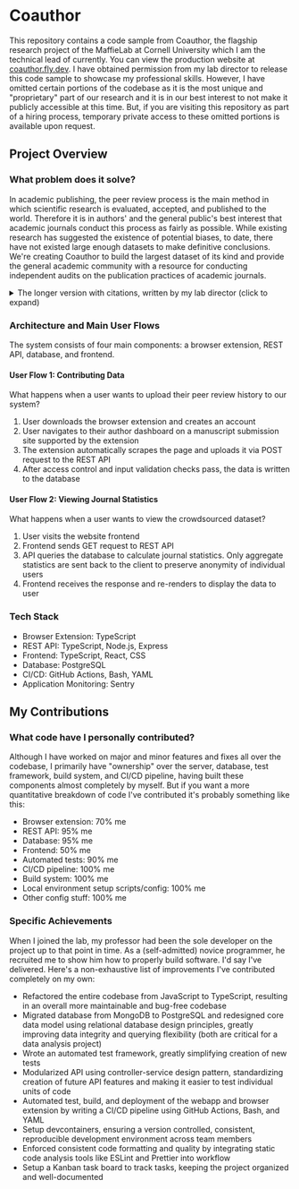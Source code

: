 # Coauthor

This repository contains a code sample from Coauthor, the flagship research project of the MaffieLab at Cornell University which I am the technical lead of currently. You can view the production website at [coauthor.fly.dev](https://coauthor.fly.dev). I have obtained permission from my lab director to release this code sample to showcase my professional skills. However, I have omitted certain portions of the codebase as it is the most unique and "proprietary" part of our research and it is in our best interest to not make it publicly accessible at this time. But, if you are visiting this repository as part of a hiring process, temporary private access to these omitted portions is available upon request.

## Project Overview

### What problem does it solve?

In academic publishing, the peer review process is the main method in which scientific research is evaluated, accepted, and published to the world. Therefore it is in authors' and the general public's best interest that academic journals conduct this process as fairly as possible. While existing research has suggested the existence of potential biases, to date, there have not existed large enough datasets to make definitive conclusions. We're creating Coauthor to build the largest dataset of its kind and provide the general academic community with a resource for conducting independent audits on the publication practices of academic journals.

<details>
<summary>The longer version with citations, written by my lab director (click to expand)</summary>

Many academic disciplines organize professional advancement and distribution of scientific knowledge through peer review (Fox & Lash, 2017). Yet this system of evaluating and distributing knowledge is not without criticism (Björk & Solomon, 2013). Extensive research raises questions regarding biases and delays built into the review and publication process (Abramowitz et al., 1975; Haffar et al., 2019). For example, research has raised significant questions regarding how social biases, such as gender, influence the peer review process (Cislak et al., 2018). Furthermore, researchers have long suspected that a prestige bias, such as institutional affiliation, plays a role in editorial decision making (Frachtenberg & McConville, 2022). Given the importance of building a more inclusive and egalitarian academy, these concerns merit considerable attention.

Data, and data quality, remain a central limitation in understanding these concerns about peer review systems (Lee et al., 2013; Squazzoni et al., n.d.). Specifically, publishers rarely provide datasets to independent researchers to audit publication practices. As a result, many of the existing studies rely on surveys, audit studies, post-hoc analyses, or limited datasets that are provided by publishers. While extant studies have advanced our understanding of both the delays associated with publishing academic work and some of the biases within the publication process, these data make it challenging for researchers to make strong claims regarding potential biases in peer review (Frachtenberg & McConville, 2022). To address this problem we are developing the Coauthor Project, a project that crowd-sources peer review information across academic fields.

</details>

### Architecture and Main User Flows

The system consists of four main components: a browser extension, REST API, database, and frontend.

#### User Flow 1: Contributing Data

What happens when a user wants to upload their peer review history to our system?

1.  User downloads the browser extension and creates an account
2.  User navigates to their author dashboard on a manuscript submission site supported by the extension
3.  The extension automatically scrapes the page and uploads it via POST request to the REST API
4.  After access control and input validation checks pass, the data is written to the database

#### User Flow 2: Viewing Journal Statistics

What happens when a user wants to view the crowdsourced dataset?

1.  User visits the website frontend
2.  Frontend sends GET request to REST API
3.  API queries the database to calculate journal statistics. Only aggregate statistics are sent back to the client to preserve anonymity of individual users
4.  Frontend receives the response and re-renders to display the data to user

### Tech Stack

- Browser Extension: TypeScript
- REST API: TypeScript, Node.js, Express
- Frontend: TypeScript, React, CSS
- Database: PostgreSQL
- CI/CD: GitHub Actions, Bash, YAML
- Application Monitoring: Sentry

## My Contributions

### What code have I personally contributed?

Although I have worked on major and minor features and fixes all over the codebase, I primarily have "ownership" over the server, database, test framework, build system, and CI/CD pipeline, having built these components almost completely by myself. But if you want a more quantitative breakdown of code I've contributed it's probably something like this:

- Browser extension: 70% me
- REST API: 95% me
- Database: 95% me
- Frontend: 50% me
- Automated tests: 90% me
- CI/CD pipeline: 100% me
- Build system: 100% me
- Local environment setup scripts/config: 100% me
- Other config stuff: 100% me

### Specific Achievements

When I joined the lab, my professor had been the sole developer on the project up to that point in time. As a (self-admitted) novice programmer, he recruited me to show him how to properly build software. I'd say I've delivered. Here's a non-exhaustive list of improvements I've contributed completely on my own:

- Refactored the entire codebase from JavaScript to TypeScript, resulting in an overall more maintainable and bug-free codebase
- Migrated database from MongoDB to PostgreSQL and redesigned core data model using relational database design principles, greatly improving data integrity and querying flexibility (both are critical for a data analysis project)
- Wrote an automated test framework, greatly simplifying creation of new tests
- Modularized API using controller-service design pattern, standardizing creation of future API features and making it easier to test individual units of code
- Automated test, build, and deployment of the webapp and browser extension by writing a CI/CD pipeline using GitHub Actions, Bash, and YAML
- Setup devcontainers, ensuring a version controlled, consistent, reproducible development environment across team members
- Enforced consistent code formatting and quality by integrating static code analysis tools like ESLint and Prettier into workflow
- Setup a Kanban task board to track tasks, keeping the project organized and well-documented 
